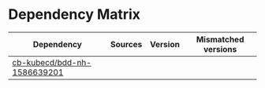 # Dependency Matrix

Dependency | Sources | Version | Mismatched versions
---------- | ------- | ------- | -------------------
[cb-kubecd/bdd-nh-1586639201](https://github.com/cb-kubecd/bdd-nh-1586639201.git) |  | []() | 
